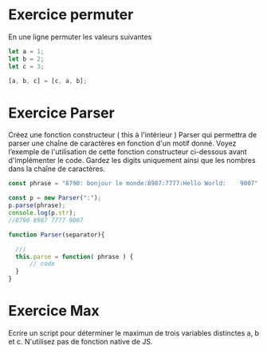 # Exercice permuter

En une ligne permuter les valeurs suivantes

```js
let a = 1;
let b = 2;
let c = 3;

[a, b, c] = [c, a, b];
```

# Exercice Parser

Créez une fonction constructeur ( this à l'intérieur ) Parser qui permettra de parser une chaîne de caractères en fonction d'un motif donné. Voyez l’exemple de l'utilisation de cette fonction constructeur ci-dessous avant d'implémenter le code. Gardez les digits uniquement ainsi que les nombres dans la chaîne de caractères.

```js
const phrase = "8790: bonjour le monde:8987:7777:Hello World:    9007";

const p = new Parser(":");
p.parse(phrase);
console.log(p.str);
//8790 8987 7777 9007

function Parser(separator){

  ///
  this.parse = function( phrase ) {
      // code
  }
}
```

# Exercice Max

Ecrire un script pour déterminer le maximun de trois variables distinctes a, b et c. N'utilisez pas de fonction native de JS.
